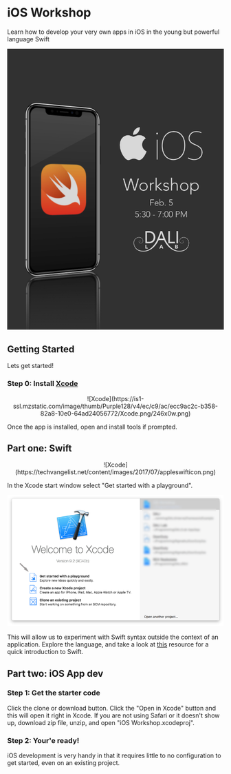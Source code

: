 # iOS Workshop
Learn how to develop your very own apps in iOS in the young but powerful language Swift

![poster](./assets/Poster.jpg)

## Getting Started
Lets get started!

### Step 0: Install [Xcode](https://itunes.apple.com/us/app/xcode/id497799835?mt=12)
<center>![Xcode](https://is1-ssl.mzstatic.com/image/thumb/Purple128/v4/ec/c9/ac/ecc9ac2c-b358-82a8-10e0-64ad24056772/Xcode.png/246x0w.png)</center>

Once the app is installed, open and install tools if prompted.

## Part one: Swift
<center>![Xcode](https://techvangelist.net/content/images/2017/07/appleswifticon.png)</center>

In the Xcode start window select "Get started with a playground".

![xcodestart](./assets/xcodestart.png)

This will allow us to experiment with Swift syntax outside the context of an application. Explore the language, and take a look at [this](https://itunes.apple.com/us/book/the-swift-programming-language-swift-4-0-3/id881256329?mt=11) resource for a quick introduction to Swift.

## Part two: iOS App dev

### Step 1: Get the starter code
Click the clone or download button. Click the "Open in Xcode" button and this will open it right in Xcode. If you are not using Safari or it doesn't show up, download zip file, unzip, and open "iOS Workshop.xcodeproj".

### Step 2: Your'e ready!
iOS development is very handy in that it requires little to no configuration to get started, even on an existing project.

## 